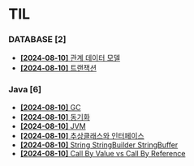 # TIL
 
### DATABASE [2]
- [**[2024-08-10]**  관계 데이터 모델](https://github.com/A-lass/TIL/blob/main/DATABASE/관계_데이터_모델.md)
- [**[2024-08-10]**  트랜잭션](https://github.com/A-lass/TIL/blob/main/DATABASE/트랜잭션.md)
### Java [6]
- [**[2024-08-10]**  GC](https://github.com/A-lass/TIL/blob/main/Java/GC.md)
- [**[2024-08-10]**  동기화](https://github.com/A-lass/TIL/blob/main/Java/동기화.md)
- [**[2024-08-10]**  JVM](https://github.com/A-lass/TIL/blob/main/Java/JVM.md)
- [**[2024-08-10]**  추상클래스와 인터페이스](https://github.com/A-lass/TIL/blob/main/Java/추상클래스와_인터페이스.md)
- [**[2024-08-10]**  String StringBuilder StringBuffer](https://github.com/A-lass/TIL/blob/main/Java/String_StringBuilder_StringBuffer.md)
- [**[2024-08-10]**  Call By Value vs Call By Reference](https://github.com/A-lass/TIL/blob/main/Java/Call_By_Value_vs_Call_By_Reference.md)

